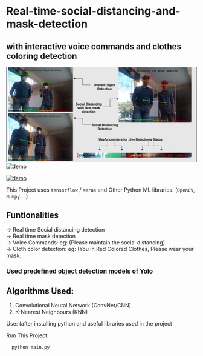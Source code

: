 # Real-time-social-distancing-and-mask-detection
## with interactive voice commands and clothes coloring detection

![Screenshot](demoImage.png)
[![demo](https://img.shields.io/badge/DEMO-000?style=for-the-badge&logo=youtube&logoColor=red)](https://youtu.be/9u4jOUY6Wkc)

[![demo](https://img.shields.io/badge/Presentation-0A66C2?style=for-the-badge&logo=drive&logoColor=yellow)](https://drive.google.com/file/d/12_GViakrY_oYGyBLI0BP9oTWFDIhLT14/view?usp=sharing)

This Project uses `tensorflow` / `Keras` and Other Python ML libraries. (`OpenCV`, `Numpy`....)
## Funtionalities <br>
-> Real time Social distancing detection <br>
-> Real time mask detection <br>
-> Voice Commands: eg: (Please maintain the social distancing) <br>
-> Cloth color detection: eg: (You in Red Colored Clothes, Please wear your mask. <br>

### Used predefined object detection models of Yolo

## Algorithms Used:

1. Convolutional Neural Network (ConvNet/CNN) <br>
2. K-Nearest Neighbours (KNN)

Use:
(after installing python and useful libraries used in the project

Run This Project:

```bash
  python main.py
```
